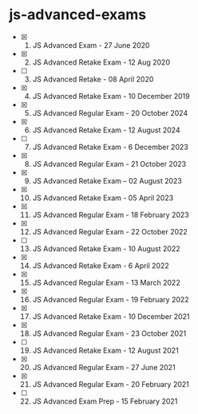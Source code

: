 # js-advanced-exams

- [x] 01. JS Advanced Exam - 27 June 2020
- [x] 02. JS Advanced Retake Exam - 12 Aug 2020
- [ ] 03. JS Advanced Retake - 08 April 2020
- [x] 04. JS Advanced Retake Exam - 10 December 2019
- [x] 05. JS Advanced Regular Exam - 20 October 2024
- [x] 06. JS Advanced Retake Exam - 12 August 2024
- [ ] 07. JS Advanced Retake Exam - 6 December 2023
- [x] 08. JS Advanced Regular Exam - 21 October 2023
- [x] 09. JS Advanced Retake Exam – 02 August 2023
- [x] 10. JS Advanced Retake Exam - 05 April 2023
- [x] 11. JS Advanced Regular Exam - 18 February 2023
- [x] 12. JS Advanced Regular Exam - 22 October 2022
- [ ] 13. JS Advanced Retake Exam - 10 August 2022
- [x] 14. JS Advanced Retake Exam - 6 April 2022
- [x] 15. JS Advanced Regular Exam - 13 March 2022
- [x] 16. JS Advanced Regular Exam - 19 February 2022
- [x] 17. JS Advanced Retake Exam - 10 December 2021
- [x] 18. JS Advanced Regular Exam - 23 October 2021
- [ ] 19. JS Advanced Retake Exam - 12 August 2021
- [x] 20. JS Advanced Regular Exam - 27 June 2021
- [x] 21. JS Advanced Regular Exam - 20 February 2021
- [ ] 22. JS Advanced Exam Prep - 15 February 2021
